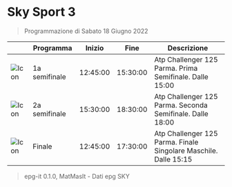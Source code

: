 # Sky Sport 3
> Programmazione di Sabato 18 Giugno 2022

||Programma|Inizio|Fine|Descrizione|
|---|---|---|---|---|
|![Icon](https://guidatv.sky.it/uuid/1c3b166d-0525-4ebf-a546-5767fb6b8500/cover?md5ChecksumParam=effe2a823fa0f693c14cdfe9b006f653)|1a semifinale|12:45:00|15:30:00|Atp Challenger 125 Parma. Prima Semifinale. Dalle 15:00
|![Icon](https://guidatv.sky.it/uuid/72605961-456d-4385-8226-b79c7324b41d/cover?md5ChecksumParam=effe2a823fa0f693c14cdfe9b006f653)|2a semifinale|15:30:00|18:30:00|Atp Challenger 125 Parma. Seconda Semifinale. Dalle 18:00
|![Icon](https://guidatv.sky.it/uuid/e034cd40-a053-4d16-9cf7-becca6bec107/cover?md5ChecksumParam=effe2a823fa0f693c14cdfe9b006f653)|Finale|12:45:00|17:30:00|Atp Challenger 125 Parma. Finale Singolare Maschile. Dalle 15:15



 > epg-it 0.1.0, MatMasIt - Dati epg SKY